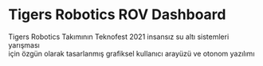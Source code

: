 
# Tigers Robotics ROV Dashboard

Tigers Robotics Takımının Teknofest 2021 insansız su altı sistemleri yarışması 
<br>
için özgün olarak tasarlanmış grafiksel kullanıcı arayüzü ve otonom yazılımı
